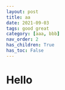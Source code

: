 ```yaml
---
layout: post
title: aa
date: 2021-09-03
tags: good great
category: [aaa, bbb]
nav_order: 2
has_children: True
has_toc: False
---
```


# Hello
